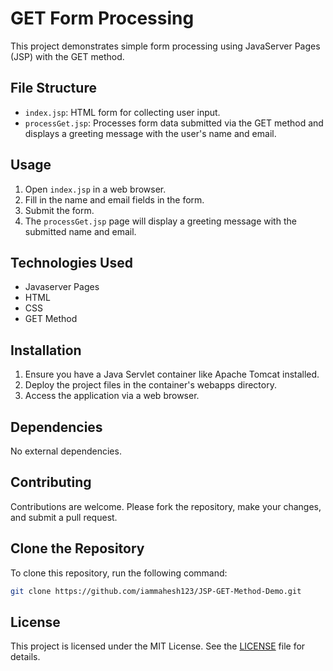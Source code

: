 # GET Form Processing

This project demonstrates simple form processing using JavaServer Pages (JSP) with the GET method.

## File Structure

- `index.jsp`: HTML form for collecting user input.
- `processGet.jsp`: Processes form data submitted via the GET method and displays a greeting message with the user's name and email.

## Usage

1. Open `index.jsp` in a web browser.
2. Fill in the name and email fields in the form.
3. Submit the form.
4. The `processGet.jsp` page will display a greeting message with the submitted name and email.

## Technologies Used

- Javaserver Pages
- HTML
- CSS
- GET Method

## Installation

1. Ensure you have a Java Servlet container like Apache Tomcat installed.
2. Deploy the project files in the container's webapps directory.
3. Access the application via a web browser.

## Dependencies

No external dependencies.

## Contributing

Contributions are welcome. Please fork the repository, make your changes, and submit a pull request.
## Clone the Repository

To clone this repository, run the following command:

```bash
git clone https://github.com/iammahesh123/JSP-GET-Method-Demo.git
```

## License

This project is licensed under the MIT License. See the [LICENSE](LICENSE) file for details.
